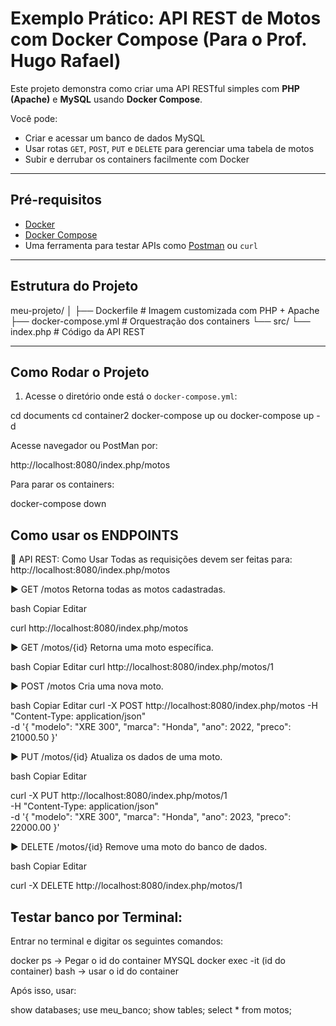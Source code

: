 # Exemplo Prático: API REST de Motos com Docker Compose (Para o Prof. Hugo Rafael)

Este projeto demonstra como criar uma API RESTful simples com **PHP (Apache)** e **MySQL** usando **Docker Compose**.

Você pode:
- Criar e acessar um banco de dados MySQL
- Usar rotas `GET`, `POST`, `PUT` e `DELETE` para gerenciar uma tabela de motos
- Subir e derrubar os containers facilmente com Docker

---

## Pré-requisitos

- [Docker](https://www.docker.com/)
- [Docker Compose](https://docs.docker.com/compose/)
- Uma ferramenta para testar APIs como [Postman](https://www.postman.com/) ou `curl`

---

## Estrutura do Projeto

meu-projeto/
│
├── Dockerfile # Imagem customizada com PHP + Apache
├── docker-compose.yml # Orquestração dos containers
└── src/
└── index.php # Código da API REST

---

## Como Rodar o Projeto

1. Acesse o diretório onde está o `docker-compose.yml`:

cd documents
cd container2
docker-compose up ou docker-compose up -d

Acesse navegador ou PostMan por:

http://localhost:8080/index.php/motos

Para parar os containers:

docker-compose down


## Como usar os ENDPOINTS

🧪 API REST: Como Usar
Todas as requisições devem ser feitas para:
http://localhost:8080/index.php/motos

▶️ GET /motos
Retorna todas as motos cadastradas.

bash
Copiar
Editar

curl http://localhost:8080/index.php/motos

▶️ GET /motos/{id}
Retorna uma moto específica.

bash
Copiar
Editar
curl http://localhost:8080/index.php/motos/1

▶️ POST /motos
Cria uma nova moto.

bash
Copiar
Editar
curl -X POST http://localhost:8080/index.php/motos
-H "Content-Type: application/json" \
-d '{
  "modelo": "XRE 300",
  "marca": "Honda",
  "ano": 2022,
  "preco": 21000.50
}'


▶️ PUT /motos/{id}
Atualiza os dados de uma moto.

bash
Copiar
Editar

curl -X PUT http://localhost:8080/index.php/motos/1 \
-H "Content-Type: application/json" \
-d '{
  "modelo": "XRE 300",
  "marca": "Honda",
  "ano": 2023,
  "preco": 22000.00
}'


▶️ DELETE /motos/{id}
Remove uma moto do banco de dados.

bash
Copiar
Editar

curl -X DELETE http://localhost:8080/index.php/motos/1

## Testar banco por Terminal:

Entrar no terminal e digitar os seguintes comandos:

docker ps -> Pegar o id do container MYSQL
docker exec -it (id do container) bash -> usar o id do container

Após isso, usar:

show databases;
use meu_banco;
show tables;
select * from motos;
